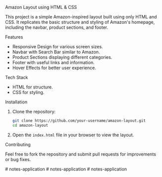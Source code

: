 Amazon Layout using HTML & CSS

This project is a simple Amazon-inspired layout built using only HTML and CSS. It replicates the basic structure and styling of Amazon's homepage, including the navbar, product sections, and footer.

Features

- Responsive Design for various screen sizes.
- Navbar with Search Bar similar to Amazon.
- Product Sections displaying different categories.
- Footer with useful links and information.
- Hover Effects for better user experience.

Tech Stack

- HTML for structure.
- CSS for styling.

Installation

1. Clone the repository:
   ```sh
   git clone https://github.com/your-username/amazon-layout.git
   cd amazon-layout
   ```

2. Open the `index.html` file in your browser to view the layout.

Contributing

Feel free to fork the repository and submit pull requests for improvements or bug fixes.


#   n o t e s - a p p l i c a t i o n  
 #   n o t e s - a p p l i c a t i o n  
 #   n o t e s - a p p l i c a t i o n  
 